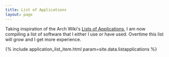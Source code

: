 ```yaml
---
title: List of Applications
layout: page
---
```


Taking inspiration of the Arch Wiki's [Lists of Applications](https://wiki.archlinux.org/index.php/list_of_applications), I am now compiling a list of software that I either I use or have used. Overtime this list will grow and I get more experience.

{% include application_list_item.html param=site.data.listapplications %}
